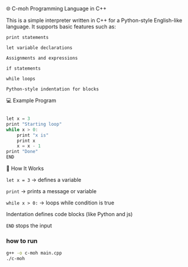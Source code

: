 🌐 C-moh Programming Language in C++

This is a simple interpreter written in C++ for a Python-style English-like language.
It supports basic features such as:

    print statements

    let variable declarations

    Assignments and expressions

    if statements

    while loops

    Python-style indentation for blocks

💻 Example Program
```cpp

let x = 3
print "Starting loop"
while x > 0:
    print "x is"
    print x
    x = x - 1
print "Done"
END
```

🧠 How It Works

 ``` let x = 3 ``` → defines a variable

 ```print``` → prints a message or variable

  ```while x > 0:``` → loops while condition is true

  Indentation defines code blocks (like Python and js)

  ```END``` stops the input

### how to run
```bash
g++ -o c-moh main.cpp
./c-moh
```
